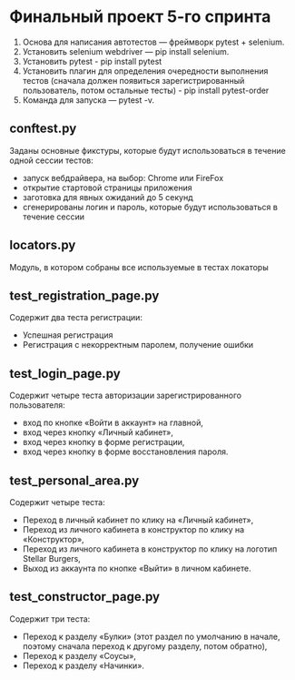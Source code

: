 # Финальный проект 5-го спринта 
1. Основа для написания автотестов — фреймворк pytest + selenium.
2. Установить selenium webdriver — pip install selenium.
3. Установить pytest - pip install pytest
4. Установить плагин для определения очередности выполнения тестов (сначала должен появиться зарегистрированный пользователь, потом остальные тесты) - pip install pytest-order
5. Команда для запуска — pytest -v.

## conftest.py
Заданы основные фикстуры, которые будут использоваться в течение одной сессии тестов:
- запуск вебдрайвера, на выбор: Chrome или FireFox
- открытие стартовой страницы приложения
- заготовка для явных ожиданий до 5 секунд
- сгенерированы логин и пароль, которые будут использоваться в течение сессии

## locators.py
Модуль, в котором собраны все используемые в тестах локаторы

## test_registration_page.py
Содержит два теста регистрации: 
- Успешная регистрация
- Регистрация с некорректным паролем, получение ошибки

## test_login_page.py
Содержит четыре теста авторизации зарегистрированного пользователя:
- вход по кнопке «Войти в аккаунт» на главной,
- вход через кнопку «Личный кабинет»,
- вход через кнопку в форме регистрации,
- вход через кнопку в форме восстановления пароля.

## test_personal_area.py
Содержит четыре теста:
- Переход в личный кабинет по клику на «Личный кабинет»,
- Переход из личного кабинета в конструктор по клику на «Конструктор»,
- Переход из личного кабинета в конструктор по клику на логотип Stellar Burgers,
- Выход из аккаунта по кнопке «Выйти» в личном кабинете.

## test_constructor_page.py
Содержит три теста:
- Переход к разделу «Булки» (этот раздел по умолчанию в начале, поэтому сначала переход к другому разделу, потом обратно),
- Переход к разделу «Соусы»,
- Переход к разделу «Начинки».
